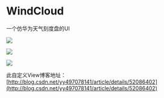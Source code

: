 # WindCloud
一个仿华为天气刻度盘的UI

![](http://i.imgur.com/tHw8sMB.png)

![](http://i.imgur.com/cBinwSK.png)

![](http://i.imgur.com/6v5f6Qv.png)

此自定义View博客地址：
[http://blog.csdn.net/yy497078141/article/details/52086402](http://blog.csdn.net/yy497078141/article/details/52086402)
